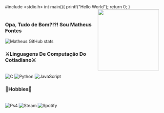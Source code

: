 ## 
 #include <stdio.h>
 int main(){
   printf("Hello World");
   return 0;
 } <img align="right" src="https://media.tenor.com/ooLeelPvmFQAAAAC/solo-leveling.gif" width="200" />

#

### Opa, Tudo de Bom?!?! Sou Matheus Fontes

![Matheus GitHub stats](https://github-readme-stats.vercel.app/api?username=Ultedad&show_icons=true&theme=tokyonight)

### ⚔️Linguagens De Computação Do Cotiadiano⚔️

<div style="display: inline_block"><br/>
  <img align="center" alt="C" src="https://img.shields.io/badge/C-00599C?style=for-the-badge&logo=c&logoColor=white" />
  <img align="center" alt="Python" src="https://img.shields.io/badge/Python-14354C?style=for-the-badge&logo=python&logoColor=white" />
  <img align="center" alt="JavaScript" src="https://img.shields.io/badge/JavaScript-323330?style=for-the-badge&logo=javascript&logoColor=F7DF1E" />
</div>

### 🚀Hobbies🚀

<div style="display: inline_block"><br/>
  <img align="center" alt="Ps4" src="https://img.shields.io/badge/PlayStation-003791?style=for-the-badge&logo=playstation&logoColor=white" />
  <img align="center" alt="Steam" src="https://img.shields.io/badge/Steam-000000?style=for-the-badge&logo=steam&logoColor=white" />
  <img align="center" alt="Spotify" src="https://img.shields.io/badge/Spotify-1ED760?&style=for-the-badge&logo=spotify&logoColor=white" />
  
  
</div>

  
  

